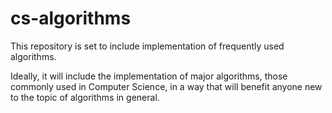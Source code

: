 # cs-algorithms
This repository is set to include implementation of frequently used algorithms.

Ideally, it will include the implementation of major algorithms, those commonly used in Computer Science, in a way that will benefit anyone new to the topic of algorithms in general.
